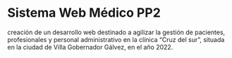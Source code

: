 # Sistema Web Médico PP2
creación de un desarrollo web destinado a agilizar la gestión de pacientes,
profesionales y personal administrativo en la clínica “Cruz del sur”, situada en la ciudad de Villa
Gobernador Gálvez, en el año 2022.
